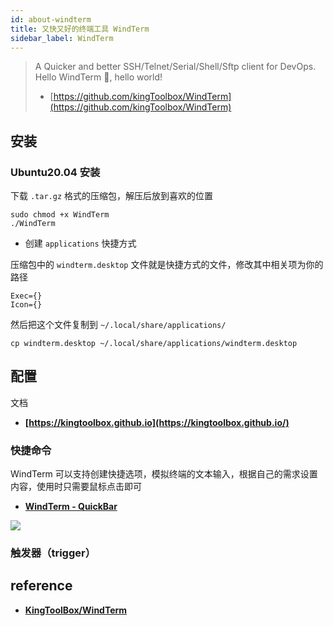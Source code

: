 ```yaml
---
id: about-windterm
title: 又快又好的终端工具 WindTerm
sidebar_label: WindTerm
---
```


> A Quicker and better SSH/Telnet/Serial/Shell/Sftp client for DevOps.
> Hello WindTerm 🌹, hello world!
> 
> - [https://github.com/kingToolbox/WindTerm](https://github.com/kingToolbox/WindTerm)
>

## 安装

### Ubuntu20.04 安装
下载 `.tar.gz` 格式的压缩包，解压后放到喜欢的位置

```
sudo chmod +x WindTerm
./WindTerm
```

- 创建 `applications` 快捷方式
 
压缩包中的 `windterm.desktop` 文件就是快捷方式的文件，修改其中相关项为你的路径

```
Exec={}
Icon={}
```

然后把这个文件复制到 `~/.local/share/applications/`

```
cp windterm.desktop ~/.local/share/applications/windterm.desktop
```


## 配置
文档
- **[https://kingtoolbox.github.io](https://kingtoolbox.github.io/)**


### 快捷命令

WindTerm 可以支持创建快捷选项，模拟终端的文本输入，根据自己的需求设置内容，使用时只需要鼠标点击即可

- **[WindTerm - QuickBar](https://kingtoolbox.github.io/2020/08/22/quickbar/)**

![](https://pictures-1304295136.cos.ap-guangzhou.myqcloud.com/screenshot/tools/windterm/windterm_quick_cmd.png)

### 触发器（trigger）


## reference
- **[KingToolBox/WindTerm](https://github.com/KingToolBox/WindTerm)**

